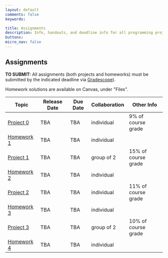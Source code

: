 ```yaml
---
layout: default
comments: false
keywords:

title: Assignments
description: Info, handouts, and deadline info for all programming projects and homeworks in the course.
buttons:
micro_nav: false
---
```


## Assignments

**TO SUBMIT:** All assignments (both projects and homeworks) must be submitted by the indicated deadline via [Gradescope](https://www.gradescope.com/courses/1099007)).

Homework solutions are available on Canvas, under "Files".

| Topic                                     | Release Date | Due Date          | Collaboration | Other Info |
|-------------------------------------------|--------------|-------------------|---------------|------------|
| [Project 0]()                             | TBA          | TBA               | individual    | 9% of course grade |
| [Homework 1]()                            | TBA          | TBA               | individual    |            |
| [Project 1]()                             | TBA          | TBA               | group of 2    | 15% of course grade |
| [Homework 2]()                            | TBA          | TBA               | individual    |            |
| [Project 2]()                             | TBA          | TBA               | individual    | 11% of course grade |
| [Homework 3]()                            | TBA          | TBA               | individual    |            |
| [Project 3]()                             | TBA          | TBA               | group of 2    | 10% of course grade |
| [Homework 4]()                            | TBA          | TBA               | individual    |            |
